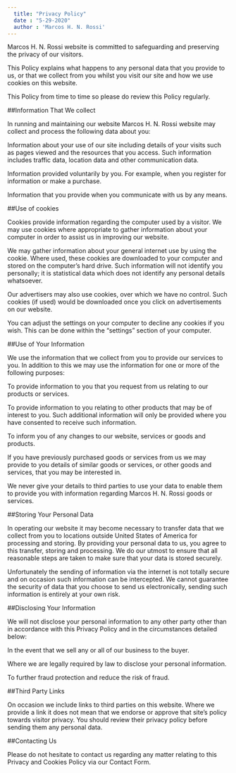 ```yaml
---
  title: "Privacy Policy"
  date : "5-29-2020"
  author : 'Marcos H. N. Rossi'
---
```



Marcos H. N. Rossi website is committed to safeguarding and preserving the privacy of our visitors.

This Policy explains what happens to any personal data that you provide to us, or that we collect from you whilst you visit our site and how we use cookies on this website.

This Policy from time to time so please do review this Policy regularly.

##Information That We collect

In running and maintaining our website Marcos H. N. Rossi website may collect and process the following data about you:

Information about your use of our site including details of your visits such as pages viewed and the resources that you access. Such information includes traffic data, location data and other communication data.

Information provided voluntarily by you. For example, when you register for information or make a purchase.

Information that you provide when you communicate with us by any means.


##Use of cookies

Cookies provide information regarding the computer used by a visitor. We may use cookies where appropriate to gather information about your computer in order to assist us in improving our website.

We may gather information about your general internet use by using the cookie. Where used, these cookies are downloaded to your computer and stored on the computer’s hard drive. Such information will not identify you personally; it is statistical data which does not identify any personal details whatsoever.

Our advertisers may also use cookies, over which we have no control. Such cookies (if used) would be downloaded once you click on advertisements on our website.

You can adjust the settings on your computer to decline any cookies if you wish. This can be done within the “settings” section of your computer.

##Use of Your Information

We use the information that we collect from you to provide our services to you. In addition to this we may use the information for one or more of the following purposes:

To provide information to you that you request from us relating to our products or services.

To provide information to you relating to other products that may be of interest to you. Such additional information will only be provided where you have consented to receive such information.

To inform you of any changes to our website, services or goods and products.

If you have previously purchased goods or services from us we may provide to you details of similar goods or services, or other goods and services, that you may be interested in.

We never give your details to third parties to use your data to enable them to provide you with information regarding Marcos H. N. Rossi goods or services.

##Storing Your Personal Data

In operating our website it may become necessary to transfer data that we collect from you to locations outside United States of America for processing and storing. By providing your personal data to us, you agree to this transfer, storing and processing. We do our utmost to ensure that all reasonable steps are taken to make sure that your data is stored securely.

Unfortunately the sending of information via the internet is not totally secure and on occasion such information can be intercepted. We cannot guarantee the security of data that you choose to send us electronically, sending such information is entirely at your own risk.

##Disclosing Your Information

We will not disclose your personal information to any other party other than in accordance with this Privacy Policy and in the circumstances detailed below:

In the event that we sell any or all of our business to the buyer.

Where we are legally required by law to disclose your personal information.

To further fraud protection and reduce the risk of fraud.

##Third Party Links

On occasion we include links to third parties on this website. Where we provide a link it does not mean that we endorse or approve that site’s policy towards visitor privacy. You should review their privacy policy before sending them any personal data.

##Contacting Us

Please do not hesitate to contact us regarding any matter relating to this Privacy and Cookies Policy via our Contact Form.